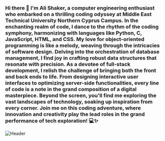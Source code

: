 ### Hi there 👋 I'm Ali Shaker, a computer engineering enthusiast who embarked on a thrilling coding odyssey at Middle East Technical University Northern Cyprus Campus. In the enchanting realm of code, I dance to the rhythm of the coding symphony, harmonizing with languages like Python, C, JavaScript, HTML, and CSS. My love for object-oriented programming is like a melody, weaving through the intricacies of software design. Delving into the orchestration of database management, I find joy in crafting robust data structures that resonate with precision. As a devotee of full-stack development, I relish the challenge of bringing both the front and back ends to life. From designing interactive user interfaces to optimizing server-side functionalities, every line of code is a note in the grand composition of a digital masterpiece. Beyond the screen, you'll find me exploring the vast landscapes of technology, soaking up inspiration from every corner. Join me on this coding adventure, where innovation and creativity play the lead roles in the grand performance of tech exploration! 💻✨
![Header](./[https://github.com/villiger9/villiger9/blob/main/github-header-image.png])
<!--
**villiger9/villiger9** is a ✨ _special_ ✨ repository because its `README.md` (this file) appears on your GitHub profile.

Here are some ideas to get you started:
github-header-image.png
https://github.com/villiger9/villiger9/blob/main/github-header-image.png
- 🔭 I’m currently working on ...
- 🌱 I’m currently learning ...
- 👯 I’m looking to collaborate on ...
- 🤔 I’m looking for help with ...
- 💬 Ask me about ...
- 📫 How to reach me: ...
- 😄 Pronouns: ...
- ⚡ Fun fact: ...
-->
